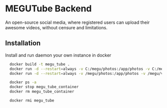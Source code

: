 # MEGUTube Backend

An open-source social media, where registered users can upload their awesome videos, without censure and limitations.

## Installation

Install and run daemon your own instance in docker

```bash
  docker build -t megu_tube .
  docker run -d --restart=always -v C:/megu/photos:/app/photos -v C:/megu/videos:/app/videos --name megu_tube_container -p 5463:80 megu_tube
  docker run -d --restart=always -v /megu/photos:/app/photos -v /megu/videos:/app/videos --name megu_tube_container -p 5463:80 megu_tube

  docker ps -a
  docker stop megu_tube_container
  docker rm megu_tube_container

  docker rmi megu_tube
```
    
